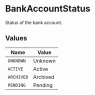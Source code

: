 # BankAccountStatus

Status of the bank account.


## Values

| Name       | Value      |
| ---------- | ---------- |
| `UNKNOWN`  | Unknown    |
| `ACTIVE`   | Active     |
| `ARCHIVED` | Archived   |
| `PENDING`  | Pending    |
